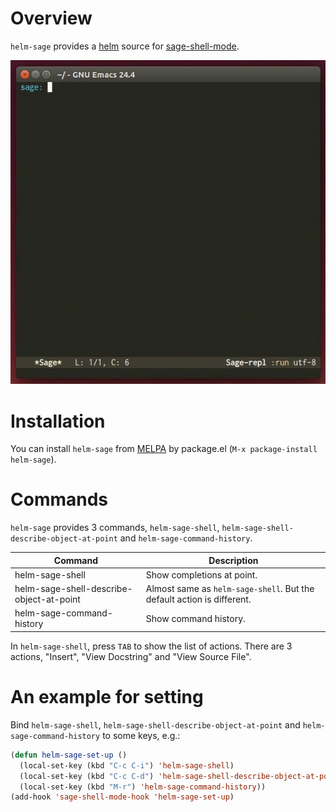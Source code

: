 # Overview
`helm-sage` provides a [helm](https://github.com/emacs-helm/helm)
 source for
[sage-shell-mode](https://github.com/stakemori/sage-shell-mode).

![helm-sage](images/helm-sage.gif)

# Installation
You can install `helm-sage` from
[MELPA](https://github.com/milkypostman/melpa.git) by package.el
(`M-x package-install helm-sage`).

# Commands
`helm-sage` provides 3 commands, `helm-sage-shell`,
`helm-sage-shell-describe-object-at-point` and
`helm-sage-command-history`.

| Command                                  | Description                                                            |
|------------------------------------------|------------------------------------------------------------------------|
| helm-sage-shell                          | Show completions at point.                                             |
| helm-sage-shell-describe-object-at-point | Almost same as `helm-sage-shell`. But the default action is different. |
| helm-sage-command-history                | Show command history.                                                  |

In `helm-sage-shell`, press `TAB` to show the list of actions.
There are 3 actions, "Insert", "View Docstring" and "View Source File".


# An example for setting
Bind `helm-sage-shell`,
`helm-sage-shell-describe-object-at-point` and
`helm-sage-command-history` to some keys, e.g.:
```lisp
(defun helm-sage-set-up ()
  (local-set-key (kbd "C-c C-i") 'helm-sage-shell)
  (local-set-key (kbd "C-c C-d") 'helm-sage-shell-describe-object-at-point)
  (local-set-key (kbd "M-r") 'helm-sage-command-history))
(add-hook 'sage-shell-mode-hook 'helm-sage-set-up)
```
